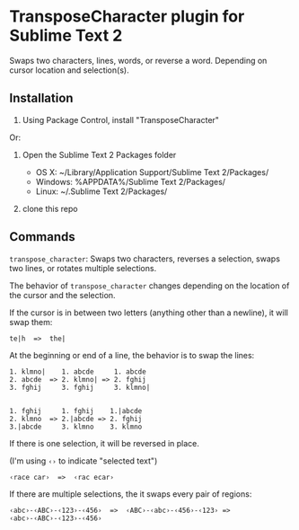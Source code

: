 TransposeCharacter plugin for Sublime Text 2
=============================================

Swaps two characters, lines, words, or reverse a word.  Depending on cursor location and selection(s).


Installation
------------

1. Using Package Control, install "TransposeCharacter"

Or:

1. Open the Sublime Text 2 Packages folder

    - OS X: ~/Library/Application Support/Sublime Text 2/Packages/
    - Windows: %APPDATA%/Sublime Text 2/Packages/
    - Linux: ~/.Sublime Text 2/Packages/

2. clone this repo

Commands
--------

`transpose_character`: Swaps two characters, reverses a selection, swaps two lines, or rotates multiple selections.

The behavior of `transpose_character` changes depending on the location of the
cursor and the selection.

If the cursor is in between two letters (anything other than a newline), it will
swap them:

`te|h  =>  the|`

At the beginning or end of a line, the behavior is to swap the lines:

    1. klmno|    1. abcde     1. abcde
    2. abcde  => 2. klmno| => 2. fghij
    3. fghij     3. fghij     3. klmno|


    1. fghij     1. fghij    1.|abcde
    2. klmno  => 2.|abcde => 2. fghij
    3.|abcde     3. klmno    3. klmno

If there is one selection, it will be reversed in place.

(I'm using `‹›` to indicate "selected text")

`‹race car›  =>  ‹rac ecar›`

If there are multiple selections, the it swaps every pair of regions:

`‹abc›-‹ABC›-‹123›-‹456›  =>  ‹ABC›-‹abc›-‹456›-‹123› => ‹abc›-‹ABC›-‹123›-‹456›`